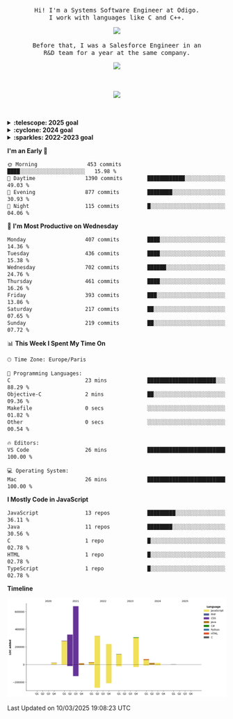 <p align="center">
  <samp>
    Hi! I'm a Systems Software Engineer at Odigo.
    <br> I work with languages like C and C++.
  </samp>
</p>

<p align="center">
  <samp>
    <img src="https://github.com/pifafu/pifafu/assets/5679180/07d226f9-2b92-4077-af43-37c92be369f2" width="28px">
  </samp>
</p>

<p align="center">
  <samp>
   Before that, I was a Salesforce Engineer in an 
    <br>R&D team for a year at the same company.
  </samp>
</p>

<p align="center">
  <samp>
    <img src="https://user-images.githubusercontent.com/5679180/79618120-0daffb80-80be-11ea-819e-d2b0fa904d07.gif" width="28px">
  </samp>
</p>

<br>

<p align="center">
  <samp>
    <img src="https://i.imgur.com/kdKhgx6.gif" width="240px" align="center">
  </samp>
</p>

<br>
<br>

<details>
  <summary><b>:telescope: 2025 goal</b></summary>
  ✨ My main goal for 2025 is to accelerate and consolidate my C skills by working on numerous projects, thanks to 42. Throughout the year, I will build a strong portfolio with projects like creating a custom shell, developing video games by coding a lexer/parser, and more. 
  <br>
  <br>
  I plan to start learning C++ and Assembly at the end of the year to further explore low-level programming and system internals.
</details>

<details>
  <summary><b>:cyclone: 2024 goal</b></summary>
   The most important goal for me in 2024 was to learn C programming. I passed and successfully completed the <a href="https://42.fr" target="_blank">42 Paris</a> piscine in August 2024, and was selected to continue.
   This decision was driven by my desire to get closer to the machine, understand how it works, and become a better developer. At the same time, I earned my Master’s degree in Software Development and IoT 👩🏻‍🎓
   <br>
   <br>I also transitioned from an apprenticeship to a full-time position in the same company Odigo, but in a different department.
</details>

<details>
  <summary><b>:sparkles: 2022-2023 goal</b></summary>
   I earned my Bachelor's degree in Software Development in 2022 👩🏻‍🎓 During that time, I explored various technologies such as Java, React, Node... However, software development and low-level programming 



  are what truly drive me.
   <br>
   <br> I also closely followed the creation of a new programming language <a href="https://github.com/Eclalang/Ecla" target="_blank">ECLA</a> and worked with a team to build its <a href="https://ecla.dev" target="_blank">website</a>.
</details>

<!--START_SECTION:waka-->
**I'm an Early 🐤** 

```text
🌞 Morning                453 commits         ████░░░░░░░░░░░░░░░░░░░░░   15.98 % 
🌆 Daytime                1390 commits        ████████████░░░░░░░░░░░░░   49.03 % 
🌃 Evening                877 commits         ████████░░░░░░░░░░░░░░░░░   30.93 % 
🌙 Night                  115 commits         █░░░░░░░░░░░░░░░░░░░░░░░░   04.06 % 
```
📅 **I'm Most Productive on Wednesday** 

```text
Monday                   407 commits         ████░░░░░░░░░░░░░░░░░░░░░   14.36 % 
Tuesday                  436 commits         ████░░░░░░░░░░░░░░░░░░░░░   15.38 % 
Wednesday                702 commits         ██████░░░░░░░░░░░░░░░░░░░   24.76 % 
Thursday                 461 commits         ████░░░░░░░░░░░░░░░░░░░░░   16.26 % 
Friday                   393 commits         ███░░░░░░░░░░░░░░░░░░░░░░   13.86 % 
Saturday                 217 commits         ██░░░░░░░░░░░░░░░░░░░░░░░   07.65 % 
Sunday                   219 commits         ██░░░░░░░░░░░░░░░░░░░░░░░   07.72 % 
```


📊 **This Week I Spent My Time On** 

```text
🕑︎ Time Zone: Europe/Paris

💬 Programming Languages: 
C                        23 mins             ██████████████████████░░░   88.29 % 
Objective-C              2 mins              ██░░░░░░░░░░░░░░░░░░░░░░░   09.36 % 
Makefile                 0 secs              ░░░░░░░░░░░░░░░░░░░░░░░░░   01.82 % 
Other                    0 secs              ░░░░░░░░░░░░░░░░░░░░░░░░░   00.54 % 

🔥 Editors: 
VS Code                  26 mins             █████████████████████████   100.00 % 

💻 Operating System: 
Mac                      26 mins             █████████████████████████   100.00 % 
```

**I Mostly Code in JavaScript** 

```text
JavaScript               13 repos            █████████░░░░░░░░░░░░░░░░   36.11 % 
Java                     11 repos            ████████░░░░░░░░░░░░░░░░░   30.56 % 
C                        1 repo              █░░░░░░░░░░░░░░░░░░░░░░░░   02.78 % 
HTML                     1 repo              █░░░░░░░░░░░░░░░░░░░░░░░░   02.78 % 
TypeScript               1 repo              █░░░░░░░░░░░░░░░░░░░░░░░░   02.78 % 
```



**Timeline**

![Lines of Code chart](https://raw.githubusercontent.com/Delphine-Alex/Delphine-Alex/main/assets/bar_graph.png)


 Last Updated on 10/03/2025 19:08:23 UTC
<!--END_SECTION:waka-->
